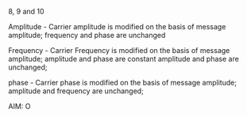 8, 9 and 10

Amplitude - Carrier amplitude is modified on the basis of message amplitude;
frequency and phase are unchanged

Frequency - Carrier Frequency is modified on the basis of message amplitude; amplitude and phase are constant
amplitude and phase are unchanged;

phase - Carrier phase is modified on the basis of message amplitude; amplitude
and frequency are unchanged;

AIM: O
